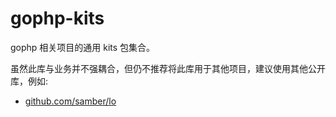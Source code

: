 # gophp-kits

gophp 相关项目的通用 kits 包集合。

虽然此库与业务并不强耦合，但仍不推荐将此库用于其他项目，建议使用其他公开库，例如:

- [github.com/samber/lo](https://github.com/samber/lo)
